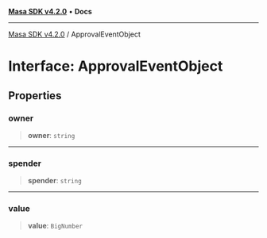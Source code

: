 [**Masa SDK v4.2.0**](../README.md) • **Docs**

***

[Masa SDK v4.2.0](../globals.md) / ApprovalEventObject

# Interface: ApprovalEventObject

## Properties

### owner

> **owner**: `string`

***

### spender

> **spender**: `string`

***

### value

> **value**: `BigNumber`
